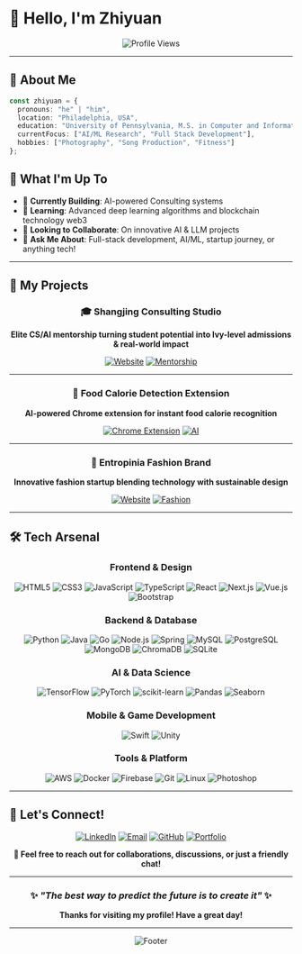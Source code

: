 # 👋 Hello, I'm Zhiyuan

<div align="center">

<img src="https://komarev.com/ghpvc/?username=realallensong&label=Profile%20views&color=0e75b6&style=for-the-badge" alt="Profile Views" />

</div>

---

## 🚀 About Me

```typescript
const zhiyuan = {
  pronouns: "he" | "him",
  location: "Philadelphia, USA",
  education: "University of Pennsylvania, M.S. in Computer and Information Science",
  currentFocus: ["AI/ML Research", "Full Stack Development"],
  hobbies: ["Photography", "Song Production", "Fitness"]
};
```

## 🎯 What I'm Up To

- 🔭 **Currently Building**: AI-powered Consulting systems
- 🌱 **Learning**: Advanced deep learning algorithms and blockchain technology web3
- 👯 **Looking to Collaborate**: On innovative AI & LLM projects
- 💬 **Ask Me About**: Full-stack development, AI/ML, startup journey, or anything tech!

---

## 🎨 My Projects

<div align="center">

### 🎓 Shangjing Consulting Studio
**Elite CS/AI mentorship turning student potential into Ivy-level admissions & real-world impact**

[![Website](https://img.shields.io/badge/Visit-Website-2563EB?style=for-the-badge&logo=graduation-cap&logoColor=white)](https://consult.shangzhijing.com)
[![Mentorship](https://img.shields.io/badge/Elite-Mentorship-gold?style=for-the-badge)](https://consult.shangzhijing.com)

---

### 🍎 Food Calorie Detection Extension
**AI-powered Chrome extension for instant food calorie recognition**

[![Chrome Extension](https://img.shields.io/badge/Chrome-Extension-4285F4?style=for-the-badge&logo=googlechrome&logoColor=white)](https://chromewebstore.google.com/detail/hbhaaaklhekdeoengajkidoepignonbm?utm_source=item-share-cb)
[![AI](https://img.shields.io/badge/Powered%20by-AI-ff6b6b?style=for-the-badge)](https://github.com/realallensong)

---

### 👗 Entropinia Fashion Brand
**Innovative fashion startup blending technology with sustainable design**

[![Website](https://img.shields.io/badge/Visit-Website-FF69B4?style=for-the-badge&logo=safari&logoColor=white)](https://www.entropinia.com/)
[![Fashion](https://img.shields.io/badge/Fashion-Tech-purple?style=for-the-badge)](https://www.entropinia.com/)

</div>

---

## 🛠️ Tech Arsenal

<div align="center">

### Frontend & Design
![HTML5](https://img.shields.io/badge/HTML5-E34F26?style=for-the-badge&logo=html5&logoColor=white)
![CSS3](https://img.shields.io/badge/CSS3-1572B6?style=for-the-badge&logo=css3&logoColor=white)
![JavaScript](https://img.shields.io/badge/JavaScript-F7DF1E?style=for-the-badge&logo=javascript&logoColor=black)
![TypeScript](https://img.shields.io/badge/TypeScript-007ACC?style=for-the-badge&logo=typescript&logoColor=white)
![React](https://img.shields.io/badge/React-20232A?style=for-the-badge&logo=react&logoColor=61DAFB)
![Next.js](https://img.shields.io/badge/Next.js-000000?style=for-the-badge&logo=next.js&logoColor=white)
![Vue.js](https://img.shields.io/badge/Vue.js-35495E?style=for-the-badge&logo=vue.js&logoColor=4FC08D)
![Bootstrap](https://img.shields.io/badge/Bootstrap-563D7C?style=for-the-badge&logo=bootstrap&logoColor=white)

### Backend & Database
![Python](https://img.shields.io/badge/Python-3776AB?style=for-the-badge&logo=python&logoColor=white)
![Java](https://img.shields.io/badge/Java-ED8B00?style=for-the-badge&logo=openjdk&logoColor=white)
![Go](https://img.shields.io/badge/Go-00ADD8?style=for-the-badge&logo=go&logoColor=white)
![Node.js](https://img.shields.io/badge/Node.js-43853D?style=for-the-badge&logo=node.js&logoColor=white)
![Spring](https://img.shields.io/badge/Spring-6DB33F?style=for-the-badge&logo=spring&logoColor=white)
![MySQL](https://img.shields.io/badge/MySQL-00000F?style=for-the-badge&logo=mysql&logoColor=white)
![PostgreSQL](https://img.shields.io/badge/PostgreSQL-316192?style=for-the-badge&logo=postgresql&logoColor=white)
![MongoDB](https://img.shields.io/badge/MongoDB-4EA94B?style=for-the-badge&logo=mongodb&logoColor=white)
![ChromaDB](https://img.shields.io/badge/ChromaDB-FF6B35?style=for-the-badge&logo=database&logoColor=white)
![SQLite](https://img.shields.io/badge/SQLite-07405E?style=for-the-badge&logo=sqlite&logoColor=white)

### AI & Data Science
![TensorFlow](https://img.shields.io/badge/TensorFlow-FF6F00?style=for-the-badge&logo=tensorflow&logoColor=white)
![PyTorch](https://img.shields.io/badge/PyTorch-EE4C2C?style=for-the-badge&logo=pytorch&logoColor=white)
![scikit-learn](https://img.shields.io/badge/scikit--learn-F7931E?style=for-the-badge&logo=scikit-learn&logoColor=white)
![Pandas](https://img.shields.io/badge/pandas-150458?style=for-the-badge&logo=pandas&logoColor=white)
![Seaborn](https://img.shields.io/badge/Seaborn-3776AB?style=for-the-badge&logo=python&logoColor=white)

### Mobile & Game Development
![Swift](https://img.shields.io/badge/Swift-FA7343?style=for-the-badge&logo=swift&logoColor=white)
![Unity](https://img.shields.io/badge/Unity-100000?style=for-the-badge&logo=unity&logoColor=white)

### Tools & Platform
![AWS](https://img.shields.io/badge/Amazon_AWS-232F3E?style=for-the-badge&logo=amazon-aws&logoColor=white)
![Docker](https://img.shields.io/badge/Docker-2496ED?style=for-the-badge&logo=docker&logoColor=white)
![Firebase](https://img.shields.io/badge/Firebase-039BE5?style=for-the-badge&logo=Firebase&logoColor=white)
![Git](https://img.shields.io/badge/Git-F05032?style=for-the-badge&logo=git&logoColor=white)
![Linux](https://img.shields.io/badge/Linux-FCC624?style=for-the-badge&logo=linux&logoColor=black)
![Photoshop](https://img.shields.io/badge/Adobe%20Photoshop-31A8FF?style=for-the-badge&logo=Adobe%20Photoshop&logoColor=black)
</div>

---


## 🤝 Let's Connect!

<div align="center">

[![LinkedIn](https://img.shields.io/badge/LinkedIn-0077B5?style=for-the-badge&logo=linkedin&logoColor=white)](https://linkedin.com/in/zhiyuan-song-641414250)
[![Email](https://img.shields.io/badge/Email-D14836?style=for-the-badge&logo=gmail&logoColor=white)](mailto:realoulasong@gmail.com)
[![GitHub](https://img.shields.io/badge/GitHub-100000?style=for-the-badge&logo=github&logoColor=white)](https://github.com/realallensong)
[![Portfolio](https://img.shields.io/badge/Portfolio-FF5722?style=for-the-badge&logo=firefox&logoColor=white)](https://www.zhiyuansong.com/)

**💌 Feel free to reach out for collaborations, discussions, or just a friendly chat!**

</div>

---

<div align="center">
  
### ✨ *"The best way to predict the future is to create it"* ✨

<!-- ![Snake animation](https://github.com/realallensong/realallensong/blob/output/github-contribution-grid-snake.svg) -->

**Thanks for visiting my profile! Have a great day!**

</div>

---

<div align="center">
  <img src="https://capsule-render.vercel.app/api?type=waving&color=gradient&height=100&section=footer&animation=fadeIn" alt="Footer"/>
